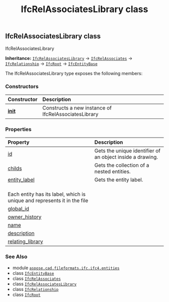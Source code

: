 ﻿---
title: IfcRelAssociatesLibrary class
second_title: Aspose.CAD for Python via .NET API References
description: 
type: docs
weight: 5310
url: /python-net/aspose.cad.fileformats.ifc.ifc4.entities/ifcrelassociateslibrary/
is_root: false
---

## IfcRelAssociatesLibrary class

IfcRelAssociatesLibrary



**Inheritance:** [`IfcRelAssociatesLibrary`](/cad/python-net/aspose.cad.fileformats.ifc.ifc4.entities/ifcrelassociateslibrary) → 
[`IfcRelAssociates`](/cad/python-net/aspose.cad.fileformats.ifc.ifc4.entities/ifcrelassociates) → 
[`IfcRelationship`](/cad/python-net/aspose.cad.fileformats.ifc.ifc4.entities/ifcrelationship) → 
[`IfcRoot`](/cad/python-net/aspose.cad.fileformats.ifc.ifc4.entities/ifcroot) → 
[`IfcEntityBase`](/cad/python-net/aspose.cad.fileformats.ifc/ifcentitybase)



The IfcRelAssociatesLibrary type exposes the following members:

### Constructors
| Constructor | Description |
| :- | :- |
| [__init__](/cad/python-net/aspose.cad.fileformats.ifc.ifc4.entities/ifcrelassociateslibrary/__init__/#) | Constructs a new instance of IfcRelAssociatesLibrary |


### Properties
| Property | Description |
| :- | :- |
| [id](/cad/python-net/aspose.cad.fileformats.ifc.ifc4.entities/ifcrelassociateslibrary/id) | Gets the unique identifier of an object inside a drawing. |
| [childs](/cad/python-net/aspose.cad.fileformats.ifc.ifc4.entities/ifcrelassociateslibrary/childs) | Gets the collection of a nested entities. |
| [entity_label](/cad/python-net/aspose.cad.fileformats.ifc.ifc4.entities/ifcrelassociateslibrary/entity_label) | Gets the entity label.<br/>Each entity has its label, which is unique and represents it in the file |
| [global_id](/cad/python-net/aspose.cad.fileformats.ifc.ifc4.entities/ifcrelassociateslibrary/global_id) |  |
| [owner_history](/cad/python-net/aspose.cad.fileformats.ifc.ifc4.entities/ifcrelassociateslibrary/owner_history) |  |
| [name](/cad/python-net/aspose.cad.fileformats.ifc.ifc4.entities/ifcrelassociateslibrary/name) |  |
| [description](/cad/python-net/aspose.cad.fileformats.ifc.ifc4.entities/ifcrelassociateslibrary/description) |  |
| [relating_library](/cad/python-net/aspose.cad.fileformats.ifc.ifc4.entities/ifcrelassociateslibrary/relating_library) |  |



### See Also
* module [`aspose.cad.fileformats.ifc.ifc4.entities`](..)
* class [`IfcEntityBase`](/cad/python-net/aspose.cad.fileformats.ifc/ifcentitybase)
* class [`IfcRelAssociates`](/cad/python-net/aspose.cad.fileformats.ifc.ifc4.entities/ifcrelassociates)
* class [`IfcRelAssociatesLibrary`](/cad/python-net/aspose.cad.fileformats.ifc.ifc4.entities/ifcrelassociateslibrary)
* class [`IfcRelationship`](/cad/python-net/aspose.cad.fileformats.ifc.ifc4.entities/ifcrelationship)
* class [`IfcRoot`](/cad/python-net/aspose.cad.fileformats.ifc.ifc4.entities/ifcroot)

